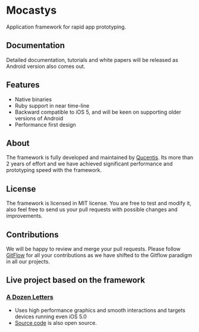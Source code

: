# Mocastys

Application framework for rapid app prototyping.

## Documentation

Detailed documentation, tutorials and white papers will be released as Android version also comes out.

## Features

* Native binaries
* Ruby support in near time-line
* Backward compatible to iOS 5, and will be keen on supporting older versions of Android
* Performance first design

## About

The framework is fully developed and maintained by [Qucentis][qucentis]. Its more than 2 years of effort and we have achieved significant performance and prototyping speed with the framework.

## License

The framework is licensed in MIT license. You are free to test and modify it, also feel free to send us your pull requests with possible changes and improvements.

## Contributions

We will be happy to review and merge your pull requests. Please follow [GitFlow][gitflow] for all your contributions as we have shifted to the Gitflow paradigm in all our projects.

## Live project based on the framework

### [A Dozen Letters][adl]

* Uses high performance graphics and smooth interactions and targets devices running even iOS 5.0
* [Source code][adl_source] is also open source.

[qucentis]: http://qucentis.com
[adl]: https://itunes.apple.com/in/app/a-dozen-letters/id698206350?mt=8
[adl_source]: https://github.com/rakeshbs/ADozenLetters
[gitflow]: https://www.atlassian.com/git/tutorials/comparing-workflows/gitflow-workflow/
